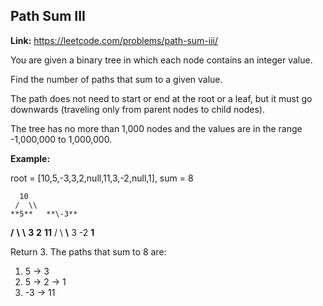 ## Path Sum III

**Link:** https://leetcode.com/problems/path-sum-iii/

You are given a binary tree in which each node contains an integer value.

Find the number of paths that sum to a given value.

The path does not need to start or end at the root or a leaf, but it must go downwards (traveling only from parent nodes to child nodes).

The tree has no more than 1,000 nodes and the values are in the range -1,000,000 to 1,000,000.

**Example:**

root = \[10,5,-3,3,2,null,11,3,-2,null,1\], sum = 8

      10
     /  \\
    **5**   **\-3**
   **/** **\\**    **\\**
  **3**   **2**   **11**
 / \\   **\\**
3  -2   **1**

Return 3. The paths that sum to 8 are:

1.  5 -> 3
2.  5 -> 2 -> 1
3. -3 -> 11
